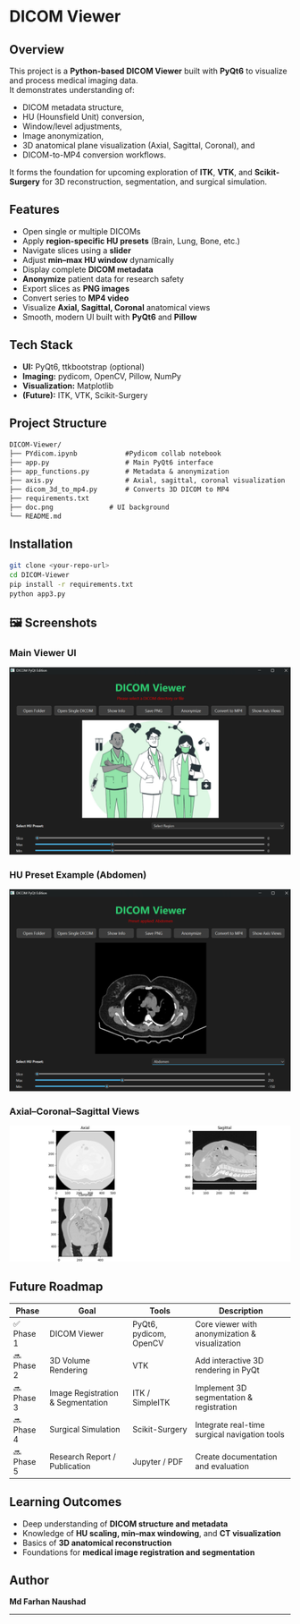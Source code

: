 # DICOM Viewer 

## Overview
This project is a **Python-based DICOM Viewer** built with **PyQt6** to visualize and process medical imaging data.  
It demonstrates understanding of:
- DICOM metadata structure,  
- HU (Hounsfield Unit) conversion,  
- Window/level adjustments,  
- Image anonymization,  
- 3D anatomical plane visualization (Axial, Sagittal, Coronal), and  
- DICOM-to-MP4 conversion workflows.

It forms the foundation for upcoming exploration of **ITK**, **VTK**, and **Scikit-Surgery** for 3D reconstruction, segmentation, and surgical simulation.

## Features
-  Open single or multiple DICOMs  
- Apply **region-specific HU presets** (Brain, Lung, Bone, etc.)  
- Navigate slices using a **slider**  
- Adjust **min–max HU window** dynamically  
- Display complete **DICOM metadata**  
- **Anonymize** patient data for research safety  
- Export slices as **PNG images**  
- Convert series to **MP4 video**  
- Visualize **Axial, Sagittal, Coronal** anatomical views  
- Smooth, modern UI built with **PyQt6** and **Pillow**

## Tech Stack
- **UI:** PyQt6, ttkbootstrap (optional)
- **Imaging:** pydicom, OpenCV, Pillow, NumPy
- **Visualization:** Matplotlib
- **(Future):** ITK, VTK, Scikit-Surgery

## Project Structure
```
DICOM-Viewer/
├── PYdicom.ipynb            #Pydicom collab notebook                  
├── app.py                   # Main PyQt6 interface
├── app_functions.py         # Metadata & anonymization
├── axis.py                  # Axial, sagittal, coronal visualization
├── dicom_3d_to_mp4.py       # Converts 3D DICOM to MP4
├── requirements.txt
├── doc.png              # UI background   
└── README.md
```

## Installation
```bash
git clone <your-repo-url>
cd DICOM-Viewer
pip install -r requirements.txt
python app3.py
```

## 🖼️ Screenshots

### Main Viewer UI
![DICOM Viewer UI](screenshots/ui_view.png)

### HU Preset Example (Abdomen)
![HU Preset Brain](screenshots/hu_preset_abdomen.png)

### Axial–Coronal–Sagittal Views
![Anatomical Views](screenshots/anatomical_views.png) 

## Future Roadmap
| Phase | Goal | Tools | Description |
|-------|------|-------|--------------|
| ✅ Phase 1 | DICOM Viewer | PyQt6, pydicom, OpenCV | Core viewer with anonymization & visualization |
| 🔜 Phase 2 | 3D Volume Rendering | VTK | Add interactive 3D rendering in PyQt |
| 🔜 Phase 3 | Image Registration & Segmentation | ITK / SimpleITK | Implement 3D segmentation & registration |
| 🔜 Phase 4 | Surgical Simulation | Scikit-Surgery | Integrate real-time surgical navigation tools |
| 🔜 Phase 5 | Research Report / Publication | Jupyter / PDF | Create documentation and evaluation |

## Learning Outcomes
- Deep understanding of **DICOM structure and metadata**
- Knowledge of **HU scaling, min–max windowing**, and **CT visualization**
- Basics of **3D anatomical reconstruction**
- Foundations for **medical image registration and segmentation**

## Author
**Md Farhan Naushad**  


---
